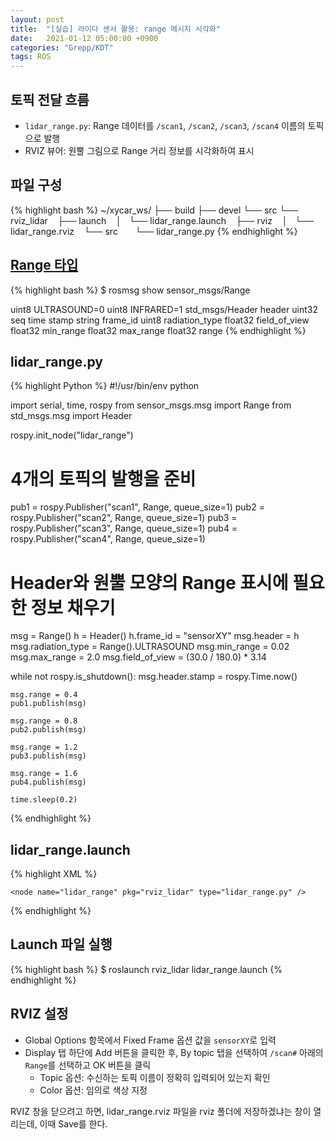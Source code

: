 ```yaml
---
layout: post
title:  "[실습] 라이다 센서 활용: range 메시지 시각화"
date:   2021-01-12 05:00:00 +0900
categories: "Grepp/KDT"
tags: ROS
---
```


## 토픽 전달 흐름

- `lidar_range.py`: Range 데이터를 `/scan1`, `/scan2`, `/scan3`, `/scan4` 이름의 토픽으로 발행
- RVIZ 뷰어: 원뿔 그림으로 Range 거리 정보를 시각화하여 표시



## 파일 구성

{% highlight bash %}
~/xycar_ws/
├── build
├── devel
└── src
    └── rviz_lidar
        ├── launch
        │   └── lidar_range.launch
        ├── rviz
        │   └── lidar_range.rviz
        └── src
            └── lidar_range.py
{% endhighlight %}



## [Range 타입](http://docs.ros.org/en/melodic/api/sensor_msgs/html/msg/Range.html)

{% highlight bash %}
$ rosmsg show sensor_msgs/Range

uint8 ULTRASOUND=0
uint8 INFRARED=1
std_msgs/Header header
  uint32 seq
  time stamp
  string frame_id
uint8 radiation_type
float32 field_of_view
float32 min_range
float32 max_range
float32 range
{% endhighlight %}



## lidar_range.py

{% highlight Python %}
#!/usr/bin/env python

import serial, time, rospy
from sensor_msgs.msg import Range
from std_msgs.msg import Header

rospy.init_node("lidar_range")

# 4개의 토픽의 발행을 준비
pub1 = rospy.Publisher("scan1", Range, queue_size=1)
pub2 = rospy.Publisher("scan2", Range, queue_size=1)
pub3 = rospy.Publisher("scan3", Range, queue_size=1)
pub4 = rospy.Publisher("scan4", Range, queue_size=1)

# Header와 원뿔 모양의 Range 표시에 필요한 정보 채우기
msg = Range()
h = Header()
h.frame_id = "sensorXY"
msg.header = h
msg.radiation_type = Range().ULTRASOUND
msg.min_range = 0.02
msg.max_range = 2.0
msg.field_of_view = (30.0 / 180.0) * 3.14

while not rospy.is_shutdown():
    msg.header.stamp = rospy.Time.now()

    msg.range = 0.4
    pub1.publish(msg)

    msg.range = 0.8
    pub2.publish(msg)

    msg.range = 1.2
    pub3.publish(msg)

    msg.range = 1.6
    pub4.publish(msg)

    time.sleep(0.2)
{% endhighlight %}



## lidar_range.launch

{% highlight XML %}
<launch>
    <!-- rviz display -->
    <node name="rviz_visualizer" pkg="rviz" type="rviz" required="true"
          args="-d $(find rviz_lidar)/rviz/lidar_range.rviz" />
    
    <node name="lidar_range" pkg="rviz_lidar" type="lidar_range.py" />
</launch>
{% endhighlight %}



## Launch 파일 실행

{% highlight bash %}
$ roslaunch rviz_lidar lidar_range.launch
{% endhighlight %}



## RVIZ 설정

- Global Options 항목에서 Fixed Frame 옵션 값을 `sensorXY`로 입력
- Display 탭 하단에 Add 버튼을 클릭한 후, By topic 탭을 선택하여 `/scan#` 아래의 `Range`를 선택하고 OK 버튼을 클릭
    - Topic 옵션: 수신하는 토픽 이름이 정확히 입력되어 있는지 확인
    - Color 옵션: 임의로 색상 지정

RVIZ 창을 닫으려고 하면, lidar_range.rviz 파일을 rviz 폴더에 저장하겠냐는 창이 열리는데, 이때 Save를 한다.
